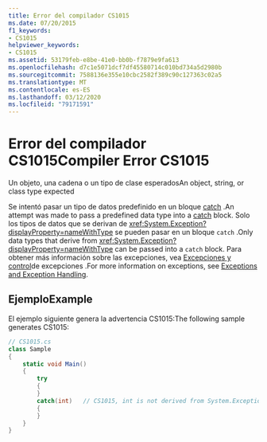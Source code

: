 ```yaml
---
title: Error del compilador CS1015
ms.date: 07/20/2015
f1_keywords:
- CS1015
helpviewer_keywords:
- CS1015
ms.assetid: 53179feb-e8be-41e0-bb0b-f7879e9fa613
ms.openlocfilehash: d7c1e5071dcf7df45580714c010bd734a5d2980b
ms.sourcegitcommit: 7588136e355e10cbc2582f389c90c127363c02a5
ms.translationtype: MT
ms.contentlocale: es-ES
ms.lasthandoff: 03/12/2020
ms.locfileid: "79171591"
---
```

# <a name="compiler-error-cs1015"></a><span data-ttu-id="89878-102">Error del compilador CS1015</span><span class="sxs-lookup"><span data-stu-id="89878-102">Compiler Error CS1015</span></span>
<span data-ttu-id="89878-103">Un objeto, una cadena o un tipo de clase esperados</span><span class="sxs-lookup"><span data-stu-id="89878-103">An object, string, or class type expected</span></span>  
  
 <span data-ttu-id="89878-104">Se intentó pasar un tipo de datos predefinido en un bloque [catch](../language-reference/keywords/try-catch.md) .</span><span class="sxs-lookup"><span data-stu-id="89878-104">An attempt was made to pass a predefined data type into a [catch](../language-reference/keywords/try-catch.md) block.</span></span> <span data-ttu-id="89878-105">Solo los tipos de datos que se derivan de <xref:System.Exception?displayProperty=nameWithType> se pueden pasar en un bloque `catch` .</span><span class="sxs-lookup"><span data-stu-id="89878-105">Only data types that derive from <xref:System.Exception?displayProperty=nameWithType> can be passed into a `catch` block.</span></span> <span data-ttu-id="89878-106">Para obtener más información sobre las excepciones, vea [Excepciones y control](../programming-guide/exceptions/index.md)de excepciones .</span><span class="sxs-lookup"><span data-stu-id="89878-106">For more information on exceptions, see [Exceptions and Exception Handling](../programming-guide/exceptions/index.md).</span></span>  
  
## <a name="example"></a><span data-ttu-id="89878-107">Ejemplo</span><span class="sxs-lookup"><span data-stu-id="89878-107">Example</span></span>  
 <span data-ttu-id="89878-108">El ejemplo siguiente genera la advertencia CS1015:</span><span class="sxs-lookup"><span data-stu-id="89878-108">The following sample generates CS1015:</span></span>  
  
```csharp  
// CS1015.cs  
class Sample  
{  
    static void Main()  
    {  
        try
        {  
        }  
        catch(int)   // CS1015, int is not derived from System.Exception  
        {  
        }  
    }  
}  
```
